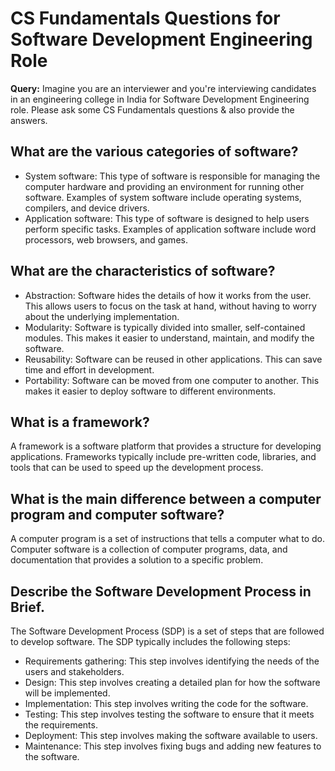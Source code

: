# CS Fundamentals Questions for Software Development Engineering Role

**Query:** Imagine you are an interviewer and you're interviewing candidates in an engineering college in India for Software Development Engineering role. Please ask some CS Fundamentals questions & also provide the answers.

## What are the various categories of software?

* System software: This type of software is responsible for managing the computer hardware and providing an environment for running other software. Examples of system software include operating systems, compilers, and device drivers.
* Application software: This type of software is designed to help users perform specific tasks. Examples of application software include word processors, web browsers, and games.

## What are the characteristics of software?

* Abstraction: Software hides the details of how it works from the user. This allows users to focus on the task at hand, without having to worry about the underlying implementation.
* Modularity: Software is typically divided into smaller, self-contained modules. This makes it easier to understand, maintain, and modify the software.
* Reusability: Software can be reused in other applications. This can save time and effort in development.
* Portability: Software can be moved from one computer to another. This makes it easier to deploy software to different environments.

## What is a framework?

A framework is a software platform that provides a structure for developing applications. Frameworks typically include pre-written code, libraries, and tools that can be used to speed up the development process.

## What is the main difference between a computer program and computer software?

A computer program is a set of instructions that tells a computer what to do. Computer software is a collection of computer programs, data, and documentation that provides a solution to a specific problem.

## Describe the Software Development Process in Brief.

The Software Development Process (SDP) is a set of steps that are followed to develop software. The SDP typically includes the following steps:

* Requirements gathering: This step involves identifying the needs of the users and stakeholders.
* Design: This step involves creating a detailed plan for how the software will be implemented.
* Implementation: This step involves writing the code for the software.
* Testing: This step involves testing the software to ensure that it meets the requirements.
* Deployment: This step involves making the software available to users.
* Maintenance: This step involves fixing bugs and adding new features to the software.
